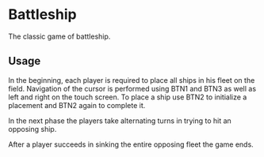 # Battleship

The classic game of battleship.

## Usage

In the beginning, each player is required to place
all ships in his fleet on the field.
Navigation of the cursor is performed using BTN1 and
BTN3 as well as left and right on the touch screen.
To place a ship use BTN2 to initialize a placement
and BTN2 again to complete it.

In the next phase the players take alternating turns
in trying to hit an opposing ship.

After a player succeeds in sinking the entire opposing
fleet the game ends.

